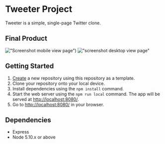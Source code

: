 # Tweeter Project

Tweeter is a simple, single-page Twitter clone.

## Final Product

!["Screenshot mobile view page"](https://github.com/dongwandonkim/tinyapp/blob/master/docs/mobile_view.png))
!["screenshot desktop view page"](https://github.com/dongwandonkim/tinyapp/blob/master/docs/desktop_view.png.png)

## Getting Started

1. [Create](https://docs.github.com/en/repositories/creating-and-managing-repositories/creating-a-repository-from-a-template) a new repository using this repository as a template.
2. Clone your repository onto your local device.
3. Install dependencies using the `npm install` command.
3. Start the web server using the `npm run local` command. The app will be served at <http://localhost:8080/>.
4. Go to <http://localhost:8080/> in your browser.

## Dependencies

- Express
- Node 5.10.x or above

